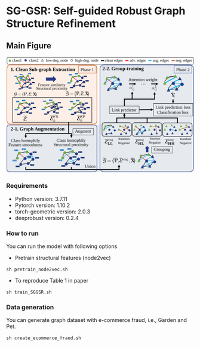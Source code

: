 # SG-GSR: Self-guided Robust Graph Structure Refinement
## Main Figure
<img src="architecture.svg" width="700px"></img> 


### Requirements

- Python version: 3.7.11
- Pytorch version: 1.10.2
- torch-geometric version: 2.0.3
- deeprobust version: 0.2.4

### How to run
You can run the model with following options
- Pretrain structural features (node2vec)
```
sh pretrain_node2vec.sh
```

- To reproduce Table 1 in paper
```
sh train_SGGSR.sh
```

### Data generation
You can generate graph dataset with e-commerce fraud, i.e., Garden and Pet.
```
sh create_ecommerce_fraud.sh
```

